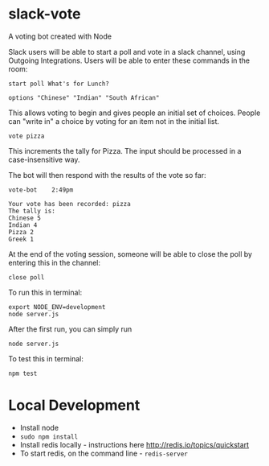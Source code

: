 # slack-vote
A voting bot created with Node

Slack users will be able to start a poll and vote in a slack channel, using Outgoing Integrations. Users will be able to enter these commands in the room:
```
start poll What's for Lunch?
```
```
options "Chinese" "Indian" "South African"
```
This allows voting to begin and gives people an initial set of choices. People can "write in" a choice by voting for an item not in the initial list.

```
vote pizza
```
This increments the tally for Pizza. The input should be processed in a case-insensitive way.

The bot will then respond with the results of the vote so far:
```
vote-bot    2:49pm

Your vote has been recorded: pizza
The tally is:
Chinese 5
Indian 4
Pizza 2
Greek 1
```

At the end of the voting session, someone will be able to close the poll by entering this in the channel:
```
close poll
```

To run this in terminal:
```
export NODE_ENV=development
node server.js
```
After the first run, you can simply run
```
node server.js
```


To test this in terminal:
```
npm test
```

# Local Development
* Install node
* `sudo npm install`
* Install redis locally - instructions here http://redis.io/topics/quickstart
* To start redis, on the command line - `redis-server`

